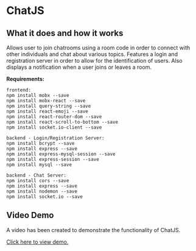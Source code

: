 # ChatJS

## What it does and how it works

Allows user to join chatrooms using a room code in order to connect with other individuals and chat about various topics. Features a login and registration server in order to allow for the identification of users. Also displays a notification when a user joins or leaves a room. 

**Requirements:**

```
frontend:
npm install mobx --save
npm install mobx-react --save
npm install query-string --save
npm install react-emoji --save
npm install react-router-dom --save
npm install react-scroll-to-bottom --save
npm install socket.io-client --save

backend - Login/Registration Server:
npm install bcrypt --save
npm install express --save
npm install express-mysql-session --save
npm install express-session --save
npm install mysql --save

backend - Chat Server:
npm install cors --save
npm install express --save
npm install nodemon --save
npm install socket.io --save
```
## Video Demo

A video has been created to demonstrate the functionality of ChatJS.

[Click here to view demo.](https://www.youtube.com/watch?v=26YkidHsaPo)
